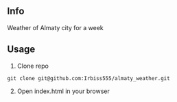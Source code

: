 ## Info
Weather of Almaty city for a week

## Usage
1. Clone repo
```
git clone git@github.com:Irbiss555/almaty_weather.git
```
2. Open index.html in your browser
